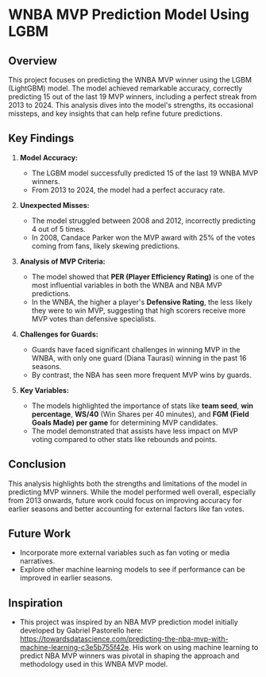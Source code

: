 # WNBA MVP Prediction Model Using LGBM

## Overview
This project focuses on predicting the WNBA MVP winner using the LGBM (LightGBM) model. The model achieved remarkable accuracy, correctly predicting 15 out of the last 19 MVP winners, including a perfect streak from 2013 to 2024. This analysis dives into the model's strengths, its occasional missteps, and key insights that can help refine future predictions.

## Key Findings

1. **Model Accuracy:**
   - The LGBM model successfully predicted 15 of the last 19 WNBA MVP winners.
   - From 2013 to 2024, the model had a perfect accuracy rate.

2. **Unexpected Misses:**
   - The model struggled between 2008 and 2012, incorrectly predicting 4 out of 5 times. 
   - In 2008, Candace Parker won the MVP award with 25% of the votes coming from fans, likely skewing predictions.

3. **Analysis of MVP Criteria:**
   - The model showed that **PER (Player Efficiency Rating)** is one of the most influential variables in both the WNBA and NBA MVP predictions.
   - In the WNBA, the higher a player's **Defensive Rating**, the less likely they were to win MVP, suggesting that high scorers receive more MVP votes than defensive specialists.

4. **Challenges for Guards:**
   - Guards have faced significant challenges in winning MVP in the WNBA, with only one guard (Diana Taurasi) winning in the past 16 seasons.
   - By contrast, the NBA has seen more frequent MVP wins by guards.

5. **Key Variables:**
   - The models highlighted the importance of stats like **team seed**, **win percentage**, **WS/40** (Win Shares per 40 minutes), and **FGM (Field Goals Made) per game** for determining MVP candidates.
   - The model demonstrated that assists have less impact on MVP voting compared to other stats like rebounds and points.

## Conclusion
This analysis highlights both the strengths and limitations of the model in predicting MVP winners. While the model performed well overall, especially from 2013 onwards, future work could focus on improving accuracy for earlier seasons and better accounting for external factors like fan votes.

## Future Work
- Incorporate more external variables such as fan voting or media narratives.
- Explore other machine learning models to see if performance can be improved in earlier seasons.

## Inspiration
- This project was inspired by an NBA MVP prediction model initially developed by Gabriel Pastorello here: https://towardsdatascience.com/predicting-the-nba-mvp-with-machine-learning-c3e5b755f42e. His work on using machine learning to predict NBA MVP winners was pivotal in shaping the approach and methodology used in this WNBA MVP model.


